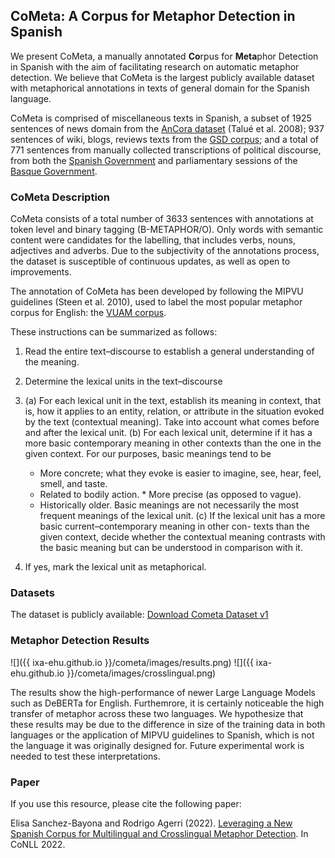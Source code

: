 ## CoMeta: A Corpus for Metaphor Detection in Spanish

We present CoMeta, a manually annotated **Co**rpus for **Meta**phor Detection in Spanish with the aim of facilitating research on automatic metaphor detection. We believe that CoMeta is the largest publicly available dataset with metaphorical annotations in texts of general domain for the Spanish language.

CoMeta is comprised of miscellaneous texts in Spanish, a subset of 1925 sentences of news domain from the [AnCora dataset](https://github.com/UniversalDependencies/UD_Spanish-AnCora) (Talué et al. 2008); 937 sentences of wiki, blogs, reviews texts from the [GSD corpus](https://github.com/UniversalDependencies/UD_Spanish-GSD); and a total of 771 sentences from manually collected transcriptions of political discourse, from both the [Spanish Government](https://www.lamoncloa.gob.es/consejodeministros/ruedas/Paginas/index.aspx) and parliamentary sessions of the [Basque Government](https://www.ixa.eus/node/13077).


### CoMeta Description 


CoMeta consists of a total number of 3633 sentences with annotations at token level and binary tagging (B-METAPHOR/O). Only words with semantic content were candidates for the labelling, that includes verbs, nouns, adjectives and adverbs. Due to the subjectivity of the annotations process, the dataset is susceptible of continuous updates, as well as open to improvements.

The annotation of CoMeta has been developed by following the MIPVU guidelines (Steen et al. 2010), used to label
the most popular metaphor corpus for English: the [VUAM corpus](http://www.vismet.org/metcor/documentation/home.html). 

These instructions can be summarized as follows:

1. Read the entire text–discourse to establish a general understanding of the meaning.
3. Determine the lexical units in the text–discourse

3. (a) For each lexical unit in the text, establish its meaning in context, that is, how it applies to an entity, relation, or attribute in the situation evoked by the text (contextual meaning). Take into account what comes before and after the lexical unit.
   (b) For each lexical unit, determine if it has a more basic contemporary meaning in other contexts than the one in the given context. For our purposes, basic      meanings tend to be
      * More concrete; what they evoke is easier to imagine, see, hear, feel, smell, and taste.
      * Related to bodily action.
       * More precise (as opposed to vague).
      * Historically older. Basic meanings are not necessarily the most frequent meanings of the lexical unit.
   (c) If the lexical unit has a more basic current–contemporary meaning in other con- texts than the given context, decide whether the contextual meaning contrasts with the basic meaning but can be understood in comparison with it.
   
4. If yes, mark the lexical unit as metaphorical.

### Datasets

The dataset is publicly available: [Download Cometa Dataset v1](https://github.com/ixa-ehu/cometa/raw/main/cometa_dataset_v1.zip)

### Metaphor Detection Results

![]({{ ixa-ehu.github.io }}/cometa/images/results.png)
![]({{ ixa-ehu.github.io }}/cometa/images/crosslingual.png)

The results show the high-performance of newer Large Language Models such as DeBERTa for English. Furthemrore, it is certainly noticeable the high transfer of metaphor across these two languages. We hypothesize that these results may be due to the difference in size of the training data
in both languages or the application of MIPVU guidelines to Spanish, which is not the language it was originally designed for. Future experimental
work is needed to test these interpretations.

### Paper

If you use this resource, please cite the following paper: 

Elisa Sanchez-Bayona and Rodrigo Agerri (2022). [Leveraging a New Spanish Corpus for Multilingual and Crosslingual Metaphor Detection](https://arxiv.org/pdf/2210.10358). In CoNLL 2022.
